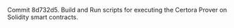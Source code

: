 Commit 8d732d5.                    Build and Run scripts for executing the Certora Prover on Solidity smart contracts.